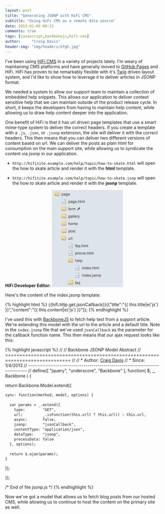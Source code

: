```yaml
---
layout: post
title: "Generating JSONP with HiFi CMS"
subtitle: "Using HiFi CMS as a remote data source"
date: 2013-01-05 09:13
comments: true
tags: [javascript,backbonejs,hifi-cms]
author:     "Craig Davis"
header-img: "img/headers/efgh.jpg"
---
```


I've been using [HiFi CMS][hifi] in a variety of projects lately. I'm weary of
maintaining CMS platforms and have generally moved to [GitHub Pages][gh] and
HiFi. HiFi has proven to be remarkably flexible with it's [Twig][twig] driven
layout system, and I'd like to show how to leverage it to deliver articles
in JSONP format.

We needed a system to allow our support team to maintain a collection of
embedded help snippets. This allows our application to deliver context sensitive
help that we can maintain outside of the product release cycle. In short,
it keeps the developers from having to maintain help content, while allowing
us to draw help content deeper into the application.

One benefit of HiFi is that it has url driven page templates that use a smart
mime-type system to deliver the correct headers. If you create a template with
a `.js`, `.json`, or `.jsonp` extension, the site will deliver it with the
correct headers. This then means that you can deliver two different versions of
content based on url. We can deliver the posts as plain html for consumption
on the main support site, while allowing us to syndicate the content via
jsonp in our application.

* `http://hifisite.example.com/help/topic/how-to-skate.html` will open the
  how to skate article and render it with the __html__ template.

* `http://hifisite.example.com/help/topic/how-to-skate.jsop` will open the
  how to skate article and render it with the __jsonp__ template.

__HiFi Developer Editor:__
![HiFi Templates with JSONP output](/img/posts/hifi-jsonp.png)

Here's the content of the index.jsonp template:

{% highlight html %}
{{hifi.http.get.jsonCallback}}({"title":"{{ this.title|e('js') }}","content":"{{ this.content|e('js') }}"});
{% endhighlight %}

I've used this with [BackboneJS][bb] to fetch help text from a
support article. We're extending this model with the url to the article
and a default title.  Note in the `index.jsonp` file that we've used `jsonCallback`
as the parameter for the callback function name. This then means that our
ajax request looks like this:

{% highlight javascript %}
//
// Backbone JSONP Model Abstract
// =============================================================================
//
// * Author: [Craig Davis](craig@there4development.com)
// * Since: 1/4/2013
// -----------------------------------------------------------------------------
//
define([
  "jquery",
  "underscore",
  "Backbone"
],
function(
  $, _, Backbone
) {

  return Backbone.Model.extend({

    sync: function(method, model, options) {

      var params = _.extend({
        type:        "GET",
        url:         _.isFunction(this.url) ? this.url() : this.url,
        async:       false,
        jsonp:       "jsonCallback",
        contentType: "application/json",
        dataType:    "jsonp",
        processData: false
      }, options);

      return $.ajax(params);
    }
  });

});

/* End of file jsonp.js */
{% endhighlight %}

Now we've got a model that allows us to fetch blog posts from our hosted CMS,
while allowing us to continue to host the content on the primary site as well.

[hifi]: http://www.gethifi.com/
[gh]: http://pages.github.com/
[twig]: http://twig.sensiolabs.org/
[bb]: http://backbonejs.org/





